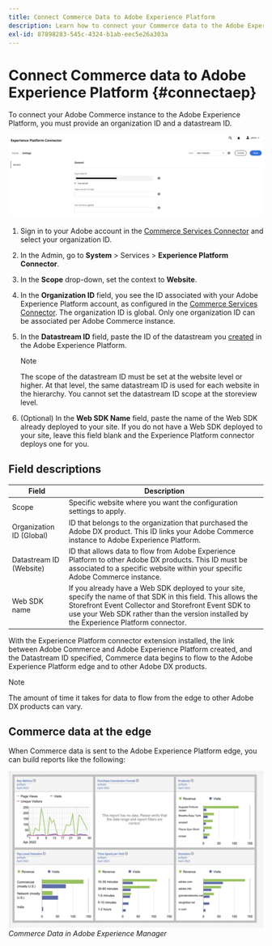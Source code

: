 ```yaml
---
title: Connect Commerce Data to Adobe Experience Platform
description: Learn how to connect your Commerce data to the Adobe Experience Platform.
exl-id: 87898283-545c-4324-b1ab-eec5e26a303a
---
```

# Connect Commerce data to Adobe Experience Platform {#connectaep}

To connect your Adobe Commerce instance to the Adobe Experience Platform, you must provide an organization ID and a datastream ID.

![Experience Platform connector configuration](assets/epc-config.png)

1. Sign in to your Adobe account in the [Commerce Services Connector](../landing/saas.md#organizationid) and select your organization ID.

1. In the Admin, go to **System** > Services > **Experience Platform Connector**.

1. In the **Scope** drop-down, set the context to **Website**.

1. In the **Organization ID** field, you see the ID associated with your Adobe Experience Platform account, as configured in the [Commerce Services Connector](../landing/saas.md#organizationid). The organization ID is global. Only one organization ID can be associated per Adobe Commerce instance.

1. In the **Datastream ID** field, paste the ID of the datastream you [created](https://experienceleague.adobe.com/docs/experience-platform/edge/datastreams/overview.html#create) in the Adobe Experience Platform.

    >[!NOTE]
    >
    >The scope of the datastream ID must be set at the website level or higher. At that level, the same datastream ID is used for each website in the hierarchy. You cannot set the datastream ID scope at the storeview level.

1. (Optional) In the **Web SDK Name** field, paste the name of the Web SDK already deployed to your site. If you do not have a Web SDK deployed to your site, leave this field blank and the Experience Platform connector deploys one for you.

## Field descriptions

| Field | Description |
|--- |--- |
| Scope | Specific website where you want the configuration settings to apply. |
| Organization ID (Global)| ID that belongs to the organization that purchased the Adobe DX product. This ID links your Adobe Commerce instance to Adobe Experience Platform. |
| Datastream ID (Website) | ID that allows data to flow from Adobe Experience Platform to other Adobe DX products. This ID must be associated to a specific website within your specific Adobe Commerce instance. |
|Web SDK name| If you already have a Web SDK deployed to your site, specify the name of that SDK in this field. This allows the Storefront Event Collector and Storefront Event SDK to use your Web SDK rather than the version installed by the Experience Platform connector.|

With the Experience Platform connector extension installed, the link between Adobe Commerce and Adobe Experience Platform created, and the Datastream ID specified, Commerce data begins to flow to the Adobe Experience Platform edge and to other Adobe DX products. 

>[!NOTE]
>
> The amount of time it takes for data to flow from the edge to other Adobe DX products can vary.

## Commerce data at the edge

When Commerce data is sent to the Adobe Experience Platform edge, you can build reports like the following:

![Commerce Data in Adobe Experience Manager](assets/aem-data-1.png)
_Commerce Data in Adobe Experience Manager_
